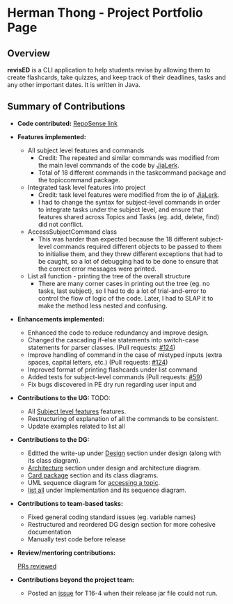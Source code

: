 # Herman Thong - Project Portfolio Page

## Overview

**revisED** is a CLI application to help students revise by allowing them to create flashcards, take quizzes, 
and keep track of their deadlines, tasks and any other important dates. It is written in Java.

## Summary of Contributions

* **Code contributed:** [RepoSense link](https://nus-cs2113-ay2021s1.github.io/tp-dashboard/#breakdown=true&search=rashien3&sort=groupTitle&sortWithin=title&since=2020-09-27&timeframe=commit&mergegroup=&groupSelect=groupByRepos&checkedFileTypes=docs~functional-code~test-code~other&tabOpen=true&tabType=authorship&tabAuthor=rashien3&tabRepo=AY2021S1-CS2113T-W13-1%2Ftp%5Bmaster%5D&authorshipIsMergeGroup=false&authorshipFileTypes=docs~functional-code~test-code) 
* **Features implemented:** 
    * All subject level features and commands
        * Credit: The repeated and similar commands was modified from the main level commands of the code by [JiaLerk](https://github.com/jialerk).
        * Total of 18 different commands in the taskcommand package and the topiccommand package.
    * Integrated task level features into project
        * Credit: task level features were modified from the ip of [JiaLerk](https://github.com/jialerk).
        * I had to change the syntax for subject-level commands in order to integrate tasks under the subject level, and ensure that features
        shared across Topics and Tasks (eg. add, delete, find) did not conflict.
    * AccessSubjectCommand class
        * This was harder than expected because the 18 different subject-level commands required different objects to be passed to them to initialise them,
        and they threw different exceptions that had to be caught, so a lot of debugging had to be done to ensure that the correct error messages were printed.
    * List all function - printing the tree of the overall structure
        * There are many corner cases in printing out the tree (eg. no tasks, last subject), so I had to do a lot of trial-and-error to control
        the flow of logic of the code. Later, I had to SLAP it to make the method less nested and confusing.
* **Enhancements implemented:** 
    * Enhanced the code to reduce redundancy and improve design.
    * Changed the cascading if-else statements into switch-case statements for parser classes. 
    (Pull requests: [#124](https://github.com/AY2021S1-CS2113T-W13-1/tp/pull/124))
    * Improve handling of command in the case of mistyped inputs (extra spaces, capital letters, etc.)
    (Pull requests: [#124](https://github.com/AY2021S1-CS2113T-W13-1/tp/pull/124))
    * Improved format of printing flashcards under list command
    * Added tests for subject-level commands
    (Pull requests: [#59](https://github.com/AY2021S1-CS2113T-W13-1/tp/pull/59))
    * Fix bugs discovered in PE dry run regarding user input and 
* **Contributions to the UG:**  TODO:
    * All [Subject level features](https://ay2021s1-cs2113t-w13-1.github.io/tp/UserGuide.html#subject-level) features.
    * Restructuring of explanation of all the commands to be consistent.
    * Update examples related to list all
* **Contributions to the DG:** 
    * Editted the write-up under [Design](https://ay2021s1-cs2113t-w13-1.github.io/tp/DeveloperGuide.html#design) section under design (along with its class diagram).
    * [Architecture](https://ay2021s1-cs2113t-w13-1.github.io/tp/DeveloperGuide.html#architecture) section under design and architecture diagram.
    * [Card package](https://ay2021s1-cs2113t-w13-1.github.io/tp/DeveloperGuide.html#card) section and its class diagrams.
    * UML sequence diagram for [accessing a topic](https://ay2021s1-cs2113t-w13-1.github.io/tp/DeveloperGuide.html#accessing-topic).
    * [list all](https://ay2021s1-cs2113t-w13-1.github.io/tp/DeveloperGuide.html#list-all-imp) under Implementation and its sequence diagram.
* **Contributions to team-based tasks:**
    * Fixed general coding standard issues (eg. variable names)
    * Restructured and reordered DG design section for more cohesive documentation
    * Manually test code before release
* **Review/mentoring contributions:** 
  
  [PRs reviewed](https://github.com/AY2021S1-CS2113T-W13-1/tp/pulls?q=is%3Apr+reviewed-by%3Arashien3)

* **Contributions beyond the project team:**
  * Posted an [issue](https://github.com/AY2021S1-CS2113-T16-4/tp/issues/63) for T16-4 when their release jar file could not run.
